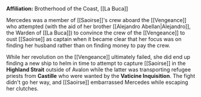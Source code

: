 **Affiliation:** Brotherhood of the Coast, [[La Buca]]

Mercedes was a member of [[Saoirse]]'s crew aboard the [[Vengeance]] who attempted (with the aid of her brother [[Alejandro Abellan|Alejandro]], the Warden of [[La Buca]]) to convince the crew of the [[Vengeance]] to oust [[Saoirse]] as captain when it became clear that her focus was on finding her husband rather than on finding money to pay the crew.

While her revolution on the [[Vengeance]] ultimately failed, she did end up finding a new ship to helm in time to attempt to capture [[Saoirse]] in the **Highland Strait** outside of Avalon while the latter was transporting refugee priests from **Castille** who were wanted by the **Vaticine Inquisition**.  The fight didn't go her way, and [[Saoirse]] embarrassed Mercedes while escaping her clutches.